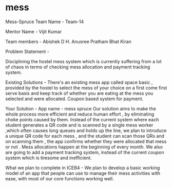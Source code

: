 # mess
  
Mess-Spruce
Team Name - Team-14

Mentor Name - Vijit Kumar

Team members - Abishek D H. Anusree Pratham Bhat Kiran

Problem Statement -

Disciplining the hostel mess system which is currently suffering from a lot of chaos in terms of checking mess allocation and payment tracking system.

Existing Solutions -
There's an existing mess app called space basic , provided by the hostel to select the mess of your choice on a first come first serve basis and keep track of whether you are eating at the mess you selected and were allocated. Coupon based system for payment.

Your Solution -
App name - mess spruce
Our solution aims to make the whole process more efficient and reduce human effort , by eliminating choke points caused by them. Instead of the current system where each student generates a QR code and is scanned by a single mess worker ,which often causes long queues and holds up the line, we plan to introduce a unique QR code for each mess , and the student can scan those QRs and on scanning them , the app confirms whether they were allocated that mess or not . Mess allocations happen at the beginning of every month. We also are going to add a payment tracking system, instead of the current coupon system which is tiresome and inefficient.

What we plan to complete in ICEB4 -
We plan to develop a basic working model of an app that people can use to manage their mess activities with ease, with most of our core functions working well.

